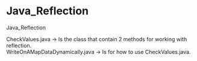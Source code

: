 # Java_Reflection
Java_Reflection

CheckValues.java -> Is the class that contain 2 methods for working with reflection.
<br />
WriteOnAMapDataDynamically.java -> Is for how to use CheckValues.java.
